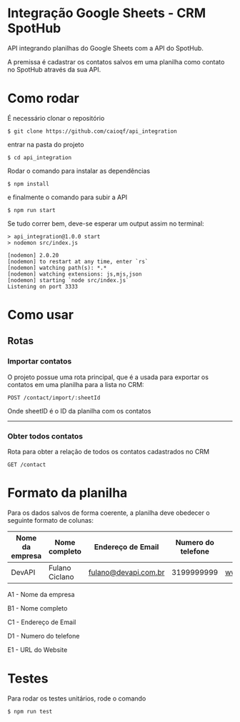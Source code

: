 # Integração Google Sheets - CRM SpotHub 

API integrando planilhas do Google Sheets com a API do SpotHub.

A premissa é cadastrar os contatos salvos em uma planilha como contato no SpotHub através da sua API.

# Como rodar

É necessário clonar o repositório 

````
$ git clone https://github.com/caioqf/api_integration
````

entrar na pasta do projeto

````
$ cd api_integration
````

Rodar o comando para instalar as dependências

````
$ npm install
````

e finalmente o comando para subir a API

````
$ npm run start
````

Se tudo correr bem, deve-se esperar um output assim no terminal: 

````
> api_integration@1.0.0 start
> nodemon src/index.js

[nodemon] 2.0.20
[nodemon] to restart at any time, enter `rs`
[nodemon] watching path(s): *.*
[nodemon] watching extensions: js,mjs,json
[nodemon] starting `node src/index.js`
Listening on port 3333
````


# Como usar

## Rotas

### **Importar contatos**
O projeto possue uma rota principal, que é a usada para exportar os contatos em uma planilha para a lista no CRM:

`````
POST /contact/import/:sheetId
`````

Onde sheetID é o ID da planilha com os contatos

----

### **Obter todos contatos**
Rota para obter a relação de todos os contatos cadastrados no CRM

````
GET /contact
````

# Formato da planilha

Para os dados salvos de forma coerente, a planilha deve obedecer o seguinte formato de colunas: 

| Nome da empresa | Nome completo  | Endereço de Email    | Numero do telefone | URL do Website       |
|-----------------|----------------|----------------------|--------------------|----------------------|
| DevAPI          | Fulano Ciclano | fulano@devapi.com.br | 3199999999         | www.fulanodevapi.com |

A1 - Nome da empresa

B1 - Nome completo

C1 - Endereço de Email

D1 - Numero do telefone

E1 - URL do Website

# Testes

Para rodar os testes unitários, rode o comando 

````
$ npm run test
````